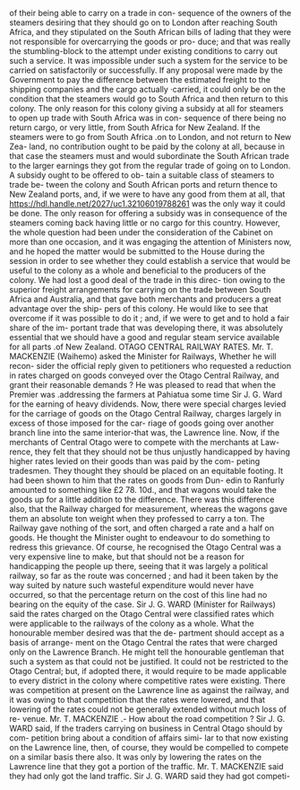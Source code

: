 of their being able to carry on a trade in con- sequence of the owners of the steamers desiring that they should go on to London after reaching South Africa, and they stipulated on the South African bills of lading that they were not responsible for overcarrying the goods or pro- duce; and that was really the stumbling-block to the attempt under existing conditions to carry out such a service. It was impossible under such a system for the service to be carried on satisfactorily or successfully. If any proposal were made by the Government to pay the difference between the estimated freight to the shipping companies and the cargo actually ·carried, it could only be on the condition that the steamers would go to South Africa and then return to this colony. The only reason for this colony giving a subsidy at all for steamers to open up trade with South Africa was in con- sequence of there being no return cargo, or very little, from South Africa for New Zealand. If the steamers were to go from South Africa .on to London, and not return to New Zea- land, no contribution ought to be paid by the colony at all, because in that case the steamers must and would subordinate the South African trade to the larger earnings they got from the regular trade of going on to London. A subsidy ought to be offered to ob- tain a suitable class of steamers to trade be- tween the colony and South African ports and return thence to New Zealand ports, and, if we were to have any good from them at all, that https://hdl.handle.net/2027/uc1.32106019788261 was the only way it could be done. The only reason for offering a subsidy was in consequence of the steamers coming back having little or no cargo for this country. However, the whole question had been under the consideration of the Cabinet on more than one occasion, and it was engaging the attention of Ministers now, and he hoped the matter would be submitted to the House during the session in order to see whether they could establish a service that would be useful to the colony as a whole and beneficial to the producers of the colony. We had lost a good deal of the trade in this direc- tion owing to the superior freight arrangements for carrying on the trade between South Africa and Australia, and that gave both merchants and producers a great advantage over the ship- pers of this colony. He would like to see that overcome if it was possible to do it ; and, if we were to get and to hold a fair share of the im- portant trade that was developing there, it was absolutely essential that we should have a good and regular steam service available for all parts .of New Zealand. OTAGO CENTRAL RAILWAY RATES. Mr. T. MACKENZIE (Waihemo) asked the Minister for Railways, Whether he will recon- sider the official reply given to petitioners who requested a reduction in rates charged on goods conveyed over the Otago Central Railway, and grant their reasonable demands ? He was pleased to read that when the Premier was .addressing the farmers at Pahiatua some time Sir J. G. Ward for the earning of heavy dividends. Now, there were special charges levied for the carriage of goods on the Otago Central Railway, charges largely in excess of those imposed for the car- riage of goods going over another branch line into the same interior-that was, the Lawrence line. Now, if the merchants of Central Otago were to compete with the merchants at Law- rence, they felt that they should not be thus unjustly handicapped by having higher rates levied on their goods than was paid by the com- peting tradesmen. They thought they should be placed on an equitable footing. It had been shown to him that the rates on goods from Dun- edin to Ranfurly amounted to something like £2 78. 10d., and that wagons would take the goods up for a little addition to the difference. There was this difference also, that the Railway charged for measurement, whereas the wagons gave them an absolute ton weight when they professed to carry a ton. The Railway gave nothing of the sort, and often charged a rate and a half on goods. He thought the Minister ought to endeavour to do something to redress this grievance. Of course, he recognised the Otago Central was a very expensive line to make, but that should not be a reason for handicapping the people up there, seeing that it was largely a political railway, so far as the route was concerned ; and had it been taken by the way suited by nature such wasteful expenditure would never have occurred, so that the percentage return on the cost of this line had no bearing on the equity of the case. Sir J. G. WARD (Minister for Railways) said the rates charged on the Otago Central were classified rates which were applicable to the railways of the colony as a whole. What the honourable member desired was that the de- partment should accept as a basis of arrange- ment on the Otago Central the rates that were charged only on the Lawrence Branch. He might tell the honourable gentleman that such a system as that could not be justified. It could not be restricted to the Otago Central; but, if adopted there, it would require to be made applicable to every district in the colony where competitive rates were existing. There was competition at present on the Lawrence line as against the railway, and it was owing to that competition that the rates were lowered, and that lowering of the rates could not be generally extended without much loss of re- venue. Mr. T. MACKENZIE .- How about the road competition ? Sir J. G. WARD said, If the traders carrying on business in Central Otago should by com- petition bring about a condition of affairs simi- lar to that now existing on the Lawrence line, then, of course, they would be compelled to compete on a similar basis there also. It was only by lowering the rates on the Lawrence line that they got a portion of the traffic. Mr. T. MACKENZIE said they had only got the land traffic. Sir J. G. WARD said they had got competi- 